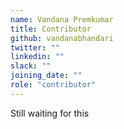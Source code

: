 ```yaml
---
name: Vandana Premkumar
title: Contributor
github: vandanabhandari
twitter: ""
linkedin: ""
slack: ""
joining_date: ""
role: "contributor"
---
```


Still waiting for this
